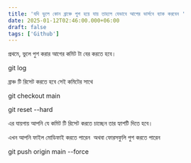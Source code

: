 ```yaml
---
title: 'যদি ভুলে কোন ব্রাঞ্চে পুশ হয়ে যায় তাহলে যেভাবে আগের ভার্সনে ব্যাক করবেন '
date: 2025-01-12T02:46:00.000+06:00
draft: false
tags: ['Github']
---
```


প্রথমে, ভুলে পুশ করার আগের কমিট টা বের করতে হবে।  
  

git log

  
ব্রাঞ্চ টি রিসেট করতে হবে সেই কমিটের সাথে   
  

git checkout main

git reset --hard <commit-hash>

  
  
<commit-hash> এর যায়গায় আপনি যে কমিট টি রিসেট করতে চাচ্ছেন তার হ্যাশটি দিতে হবে।   
  
  
এখন আপনি ফাইল মোডিফাই করতে পারেন  অথবা ফোরসফুলি পুশ করতে পারেন   
  

git push origin main --force
